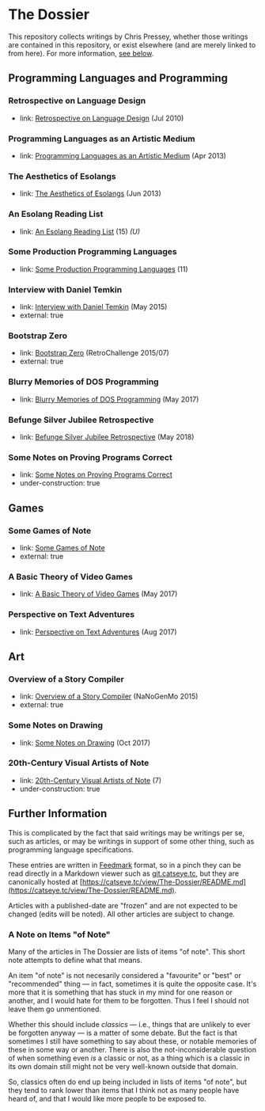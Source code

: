 The Dossier
===========

This repository collects writings by Chris Pressey, whether those
writings are contained in this repository, or exist elsewhere (and
are merely linked to from here).  For more information,
[see below](#further-information).

Programming Languages and Programming
-------------------------------------

### Retrospective on Language Design

*   link: [Retrospective on Language Design](article/Retrospective%20on%20Language%20Design.md) (Jul 2010)

### Programming Languages as an Artistic Medium

*   link: [Programming Languages as an Artistic Medium](article/Programming%20Languages%20as%20an%20Artistic%20Medium.md) (Apr 2013)

### The Aesthetics of Esolangs

*   link: [The Aesthetics of Esolangs](article/The%20Aesthetics%20of%20Esolangs.md) (Jun 2013)

### An Esolang Reading List

*   link: [An Esolang Reading List](article/An%20Esolang%20Reading%20List.md) (15) *(U)*

### Some Production Programming Languages

*   link: [Some Production Programming Languages](article/Some%20Production%20Programming%20Languages.md) (11)

### Interview with Daniel Temkin

*   link: [Interview with Daniel Temkin](http://esoteric.codes/post/118780138572/interview-with-chris-pressey) (May 2015)
*   external: true

### Bootstrap Zero

*   link: [Bootstrap Zero](https://catseye.tc/view/SITU-SOL/doc/bootstrap-zero/README.md) (RetroChallenge 2015/07)
*   external: true

### Blurry Memories of DOS Programming

*   link: [Blurry Memories of DOS Programming](article/Blurry%20Memories%20of%20DOS%20Programming.md) (May 2017)

### Befunge Silver Jubilee Retrospective

*   link: [Befunge Silver Jubilee Retrospective](article/Befunge%20Silver%20Jubilee%20Retrospective.md) (May 2018)

### Some Notes on Proving Programs Correct

*   link: [Some Notes on Proving Programs Correct](article/Some%20Notes%20on%20Proving%20Programs%20Correct.md)
*   under-construction: true

Games
-----

### Some Games of Note

*   link: [Some Games of Note](https://github.com/cpressey/Some-Games-of-Note)
*   external: true

### A Basic Theory of Video Games

*   link: [A Basic Theory of Video Games](article/A%20Basic%20Theory%20of%20Video%20Games.md) (May 2017)

### Perspective on Text Adventures

*   link: [Perspective on Text Adventures](article/Perspective%20on%20Text%20Adventures.md) (Aug 2017)

Art
---

### Overview of a Story Compiler

*   link: [Overview of a Story Compiler](https://git.catseye.tc/MARYSUE/blob/master/doc/Overview%20of%20a%20Story%20Compiler.md) (NaNoGenMo 2015)
*   external: true

### Some Notes on Drawing

*   link: [Some Notes on Drawing](article/Some%20Notes%20on%20Drawing.md) (Oct 2017)

### 20th-Century Visual Artists of Note

*   link: [20th-Century Visual Artists of Note](article/20th-Century%20Visual%20Artists%20of%20Note.md) (7)
*   under-construction: true

Further Information
-------------------

This is complicated by the fact that said writings may be writings
per se, such as articles, or may be writings in support of some
other thing, such as programming language specifications.

These entries are written in
[Feedmark][] format, so in a pinch they can be read directly in a Markdown
viewer such as [git.catseye.tc](https://git.catseye.tc/), but they are
canonically hosted at
[https://catseye.tc/view/The-Dossier/README.md](https://catseye.tc/view/The-Dossier/README.md).

Articles with a published-date are "frozen" and are not expected to be changed
(edits will be noted).  All other articles are subject to change.

### A Note on Items "of Note"

Many of the articles in The Dossier are lists of items "of note".  This short note
attempts to define what that means.

An item "of note" is not necesarily considered a "favourite" or "best" or "recommended"
thing — in fact, sometimes it is quite the opposite case.  It's more that it is something
that has stuck in my mind for one reason or another, and I would hate for them to be
forgotten.  Thus I feel I should not leave them go unmentioned.

Whether this should include _classics_ — i.e., things that are unlikely to ever be forgotten
anyway — is a matter of some debate.  But the fact is that sometimes I still have something
to say about these, or notable memories of these in some way or another.  There is also the
not-inconsiderable question of when something even *is* a classic or not, as a thing which
is a classic in its own domain still might not be very well-known outside that domain.

So, classics often do end up being included in lists of items "of note", but they tend to
rank lower than items that I think not as many people have heard of, and that I would like
more people to be exposed to.

[Feedmark]: https://catseye.tc/node/Feedmark
